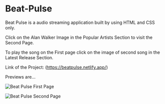 # Beat-Pulse

Beat Pulse is a audio streaming application built by using HTML and CSS only.

Click on the Alan Walker Image in the Popular Artists Section to visit the Second Page.

To play the song on the First page click on the image of second song in the Latest Release Section.

Link of the Project: (https://beatpulse.netlify.app/)


Previews are...

![Beat Pulse First Page](https://user-images.githubusercontent.com/18380165/214068448-be35d021-db57-4437-9120-45b5e2259563.jpg)




![Beat Pulse Second Page](https://user-images.githubusercontent.com/18380165/214068497-bb4f6aef-30d3-4bc0-ac0c-f6193bd8a136.jpg)
